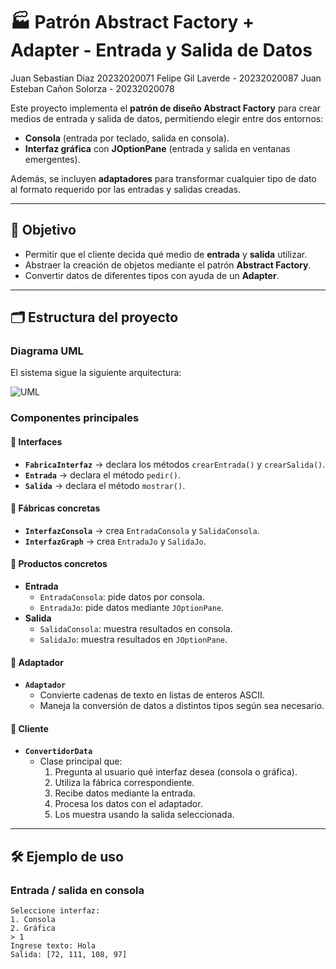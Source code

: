 # 🏭 Patrón Abstract Factory + Adapter - Entrada y Salida de Datos

Juan Sebastian Diaz 20232020071
Felipe Gil Laverde - 20232020087
Juan Esteban Cañon Solorza - 20232020078

Este proyecto implementa el **patrón de diseño Abstract Factory** para crear medios de entrada y salida de datos, permitiendo elegir entre dos entornos:  

- **Consola** (entrada por teclado, salida en consola).  
- **Interfaz gráfica** con **JOptionPane** (entrada y salida en ventanas emergentes).  

Además, se incluyen **adaptadores** para transformar cualquier tipo de dato al formato requerido por las entradas y salidas creadas.  

---

## 📌 Objetivo
- Permitir que el cliente decida qué medio de **entrada** y **salida** utilizar.  
- Abstraer la creación de objetos mediante el patrón **Abstract Factory**.  
- Convertir datos de diferentes tipos con ayuda de un **Adapter**.  

---

## 🗂️ Estructura del proyecto

### **Diagrama UML**
El sistema sigue la siguiente arquitectura:  

![UML](./uml.png)  

### **Componentes principales**

#### 🔹 Interfaces
- **`FabricaInterfaz`** → declara los métodos `crearEntrada()` y `crearSalida()`.  
- **`Entrada`** → declara el método `pedir()`.  
- **`Salida`** → declara el método `mostrar()`.  

#### 🔹 Fábricas concretas
- **`InterfazConsola`** → crea `EntradaConsola` y `SalidaConsola`.  
- **`InterfazGraph`** → crea `EntradaJo` y `SalidaJo`.  

#### 🔹 Productos concretos
- **Entrada**  
  - `EntradaConsola`: pide datos por consola.  
  - `EntradaJo`: pide datos mediante `JOptionPane`.  
- **Salida**  
  - `SalidaConsola`: muestra resultados en consola.  
  - `SalidaJo`: muestra resultados en `JOptionPane`.  

#### 🔹 Adaptador
- **`Adaptador`**  
  - Convierte cadenas de texto en listas de enteros ASCII.  
  - Maneja la conversión de datos a distintos tipos según sea necesario.  

#### 🔹 Cliente
- **`ConvertidorData`**  
  - Clase principal que:  
    1. Pregunta al usuario qué interfaz desea (consola o gráfica).  
    2. Utiliza la fábrica correspondiente.  
    3. Recibe datos mediante la entrada.  
    4. Procesa los datos con el adaptador.  
    5. Los muestra usando la salida seleccionada.  

---

## 🛠️ Ejemplo de uso

### Entrada / salida en consola
```text
Seleccione interfaz: 
1. Consola 
2. Gráfica
> 1
Ingrese texto: Hola
Salida: [72, 111, 108, 97]
